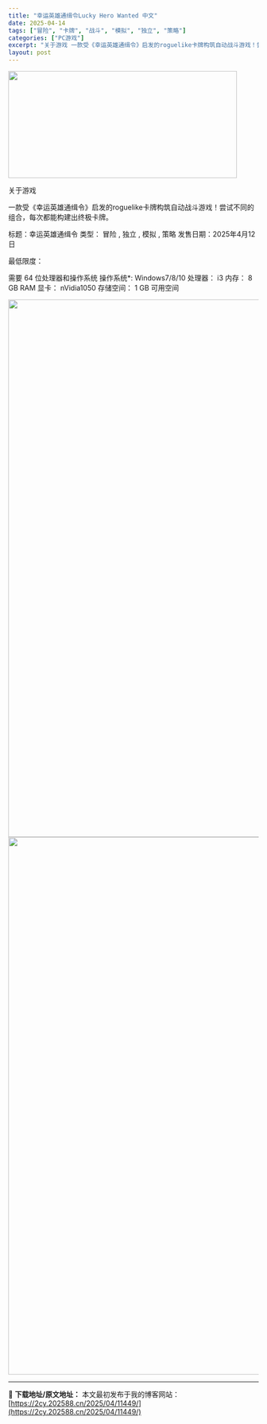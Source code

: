 ```yaml
---
title: "幸运英雄通缉令Lucky Hero Wanted 中文"
date: 2025-04-14
tags: ["冒险", "卡牌", "战斗", "模拟", "独立", "策略"]
categories: ["PC游戏"]
excerpt: "关于游戏 一款受《幸运英雄通缉令》启发的roguelike卡牌构筑自动战斗游戏！尝试不同的组合，每次都能构建出终极卡牌。 标题：幸运英雄通缉令 类型： 冒险 , 独立 , 模拟 , 策略 发售日期：2025年4月12日 最低限度： 需要 64 位处理器和操作系统 操作系统*: Windows7/8/&hellip;"
layout: post
---
```


<img class="aligncenter size-full wp-image-11452" src="https://2cy.202588.cn/wp-content/uploads/2025/04/2025041411035212.webp" alt="" width="460" height="215" />

关于游戏

一款受《幸运英雄通缉令》启发的roguelike卡牌构筑自动战斗游戏！尝试不同的组合，每次都能构建出终极卡牌。

标题：幸运英雄通缉令
类型： 冒险 , 独立 , 模拟 , 策略
发售日期：2025年4月12日

最低限度：

需要 64 位处理器和操作系统
操作系统*: Windows7/8/10
处理器： i3
内存： 8 GB RAM
显卡： nVidia1050
存储空间： 1 GB 可用空间

<img class="aligncenter size-full wp-image-11451" src="https://2cy.202588.cn/wp-content/uploads/2025/04/2025041411035220.webp" alt="" width="1920" height="1080" /> <img class="aligncenter size-full wp-image-11450" src="https://2cy.202588.cn/wp-content/uploads/2025/04/2025041411035290.webp" alt="" width="1920" height="1080" />

---
📖 **下载地址/原文地址：** 本文最初发布于我的博客网站：[https://2cy.202588.cn/2025/04/11449/](https://2cy.202588.cn/2025/04/11449/)
